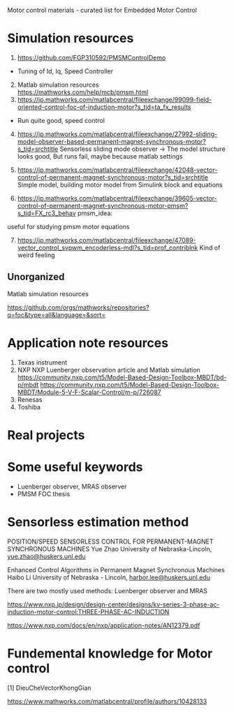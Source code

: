 Motor control materials - curated list for Embedded Motor Control

# Simulation resources
1. https://github.com/FGP310592/PMSMControlDemo
- Tuning of Id, Iq, Speed Controller
2. Matlab simulation resources
https://mathworks.com/help/mcb/pmsm.html
3. https://jp.mathworks.com/matlabcentral/fileexchange/99099-field-oriented-control-foc-of-induction-motor?s_tid=ta_fx_results
- Run quite good, speed control
4. https://jp.mathworks.com/matlabcentral/fileexchange/27992-sliding-model-observer-based-permanent-magnet-synchronous-motor?s_tid=srchtitle
Sensorless sliding mode observer -> The model structure looks good, But runs fail, maybe because matlab settings

5. https://jp.mathworks.com/matlabcentral/fileexchange/42048-vector-control-of-permanent-magnet-synchronous-motor?s_tid=srchtitle
Simple model, building motor model from Simulink block and equations

6. https://jp.mathworks.com/matlabcentral/fileexchange/39605-vector-control-of-permanent-magnet-synchronous-motor-pmsm?s_tid=FX_rc3_behav
pmsm_idea:

useful for studying pmsm motor equations

7. https://jp.mathworks.com/matlabcentral/fileexchange/47089-vector_control_svpwm_encoderless-mdl?s_tid=prof_contriblnk
Kind of weird feeling
## Unorganized
Matlab simulation resources

https://github.com/orgs/mathworks/repositories?q=foc&type=all&language=&sort=

# Application note resources
1. Texas instrument
2. NXP
NXP Luenberger observation article and Matlab simulation
https://community.nxp.com/t5/Model-Based-Design-Toolbox-MBDT/bd-p/mbdt
https://community.nxp.com/t5/Model-Based-Design-Toolbox-MBDT/Module-5-V-F-Scalar-Control/m-p/726087
3. Renesas
4. Toshiba

# Real projects

# Some useful keywords
- Luenberger observer, MRAS observer
- PMSM FOC thesis

# Sensorless estimation method

POSITION/SPEED SENSORLESS CONTROL FOR PERMANENT-MAGNET SYNCHRONOUS MACHINES
Yue Zhao
University of Nebraska-Lincoln, yue.zhao@huskers.unl.edu

Enhanced Control Algorithms in Permanent Magnet Synchronous Machines
Haibo Li
University of Nebraska - Lincoln, harbor.lee@huskers.unl.edu

There are two mostly used methods: Luenberger observer and MRAS

https://www.nxp.jp/design/design-center/designs/kv-series-3-phase-ac-induction-motor-control:THREE-PHASE-AC-INDUCTION

https://www.nxp.com/docs/en/nxp/application-notes/AN12379.pdf

# Fundemental knowledge for Motor control

[1] DieuCheVectorKhongGian

https://www.mathworks.com/matlabcentral/profile/authors/10428133